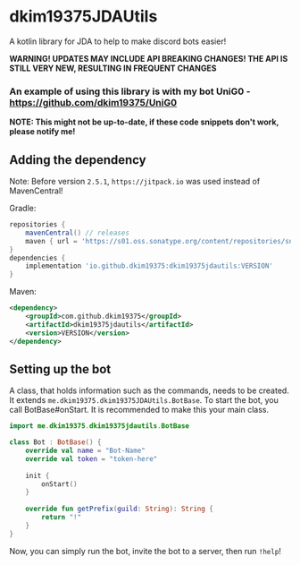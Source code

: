 # dkim19375JDAUtils
A kotlin library for JDA to help to make discord bots easier!

**WARNING! UPDATES MAY INCLUDE API BREAKING CHANGES!
THE API IS STILL VERY NEW, RESULTING IN FREQUENT CHANGES**

### An example of using this library is with my bot UniG0 - https://github.com/dkim19375/UniG0

**NOTE: This might not be up-to-date, if these code snippets don't 
work, please notify me!**

## Adding the dependency
Note: Before version `2.5.1`, `https://jitpack.io` was used instead of MavenCentral!

Gradle:
```groovy
repositories {
    mavenCentral() // releases
    maven { url = 'https://s01.oss.sonatype.org/content/repositories/snapshots/' } // snapshots
}
dependencies {
    implementation 'io.github.dkim19375:dkim19375jdautils:VERSION'
}
```
Maven:
```xml
<dependency>
    <groupId>com.github.dkim19375</groupId>
    <artifactId>dkim19375jdautils</artifactId>
    <version>VERSION</version>
</dependency>
```
## Setting up the bot
A class, that holds information such as the commands, needs to be 
created. It extends `me.dkim19375.dkim19375JDAUtils.BotBase`.
To start the bot, you call BotBase#onStart.
It is recommended to make this your main class.
```kotlin
import me.dkim19375.dkim19375jdautils.BotBase

class Bot : BotBase() {
    override val name = "Bot-Name" 
    override val token = "token-here"
    
    init {
        onStart()
    }
    
    override fun getPrefix(guild: String): String {
        return "!"
    }
}
```
Now, you can simply run the bot, invite the bot to a server,
then run `!help`!